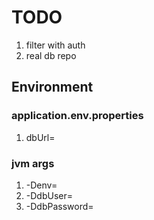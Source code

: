 # TODO

1. filter with auth
1. real db repo

## Environment

### application.env.properties
1. dbUrl=

### jvm args
1. -Denv=
1. -DdbUser=
1. -DdbPassword=